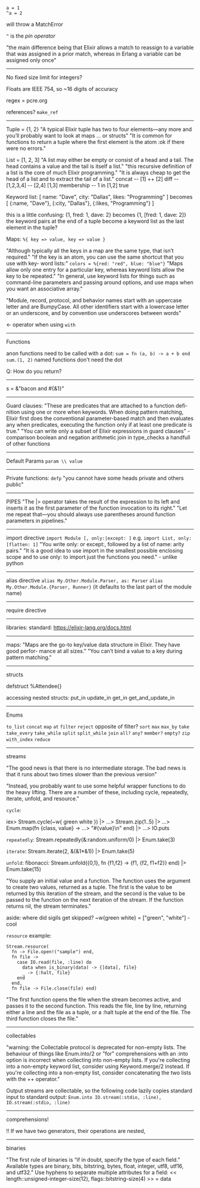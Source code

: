 ```
a = 1
^a = 2
```
will throw a MatchError

`^` is the *pin operator*

"the main difference being that Elixir allows a match to reassign to a variable
 that was assigned in a prior match, whereas in Erlang a variable can be assigned only once"


----

No fixed size limit for integers?

Floats are IEEE 754, so ~16 digits of accuracy

regex = pcre.org

references? `make_ref`


---

Tuple = {1, 2}
"A typical Elixir tuple has two to four elements—any more and you’ll probably want to look at maps ... or structs"
"It is common for functions to return a tuple where the first element is the atom :ok if there were no errors."

List = [1, 2, 3]
"A list may either be empty or consist of a head and a tail. The head contains a value and the tail is itself a list."
"this recursive definition of a list is the core of much Elixir programming."
"It is always cheap to get the head of a list and to extract the tail of a list."
concat -- [1] ++ [2]
diff -- [1,2,3,4] -- [2,4]
[1,3]
membership -- 1 in [1,2]
true

Keyword list:
[ name: "Dave", city: "Dallas", likes: "Programming" ]
becomes
[ {:name, "Dave"}, {:city, "Dallas"}, {:likes, "Programming"} ]

this is a little confusing:
{1, fred: 1, dave: 2}
becomes
{1, [fred: 1, dave: 2]}
the keyword pairs at the end of a tuple become a keyword list as the last element in the tuple?


Maps:
`%{ key => value, key => value }`

"Although typically all the keys in a map are the same type, that isn’t required."
"If the key is an atom, you can use the same shortcut that you use with key- word lists:"
`colors = %{red: "red", blue: "blue"}`
"Maps allow only one entry for a particular key, whereas keyword lists allow the key to be repeated."
"In general, use keyword lists for things such as command-line parameters and passing around options,
 and use maps when you want an associative array."


"Module, record, protocol, and behavior names start with an uppercase letter and are BumpyCase. All other identifiers start with a lowercase letter or an underscore, and by convention use underscores between words"

<- operator when using `with`


-----
Functions

anon functions need to be called with a dot:
`sum = fn (a, b) -> a + b end`
`sum.(1, 2)`
named functions don't need the dot

Q: How do you return?


----
s = &"bacon and #{&1}"


---
Guard clauses:
"These are predicates that are attached to a function defi- nition using one or more when keywords. When doing pattern matching, Elixir first does the conventional parameter-based match and then evaluates any when predicates, executing the function only if at least one predicate is true."
"You can write only a subset of Elixir expressions in guard clauses" -
comparison
boolean and negation
arithmetic
join
in
type_checks
a handfull of other functions

----
Default Params
`param \\ value`

---
Private functions:
`defp`
"you cannot have some heads private and others public"

---
PIPES
"The |> operator takes the result of the expression to its left and inserts it as the first parameter of the function invocation to its right."
"Let me repeat that—you should always use parentheses around function parameters in pipelines."

---
import directive
`import Module [, only:|except: ]`
e.g.
`import List, only: [flatten: 1]`
"You write only: or except:, followed by a list of name: arity pairs."
"It is a good idea to use import in the smallest possible enclosing scope and to use only: to import just the functions you need." - unlike python

---
alias directive
`alias My.Other.Module.Parser, as: Parser`
`alias My.Other.Module.{Parser, Runner}` (it defaults to the last part of the module name)

---
require directive


---
libraries:
standard: https://elixir-lang.org/docs.html

---
maps:
"Maps are the go-to key/value data structure in Elixir. They have good perfor- mance at all sizes."
"You can’t bind a value to a key during pattern matching."


---
structs

defstruct
%Attendee{}

accessing nested structs:
put_in
update_in
get_in
get_and_update_in

----
Enums

`to_list`
`concat`
`map`
`at`
`filter`
`reject` opposite of filter?
`sort`
`max`
`max_by`
`take`
`take_every`
`take_while`
`split`
`split_while`
`join`
`all?`
`any?`
`member?`
`empty?`
`zip`
`with_index`
`reduce`


----
streams

"The good news is that there is no intermediate storage. The bad news is that it runs about two times slower than the previous version"

"Instead, you probably want to use some helpful wrapper functions to do the heavy lifting. There are a number of these, including cycle, repeatedly, iterate, unfold, and resource."


`cycle`:

iex> Stream.cycle(~w{ green white }) |>
...> Stream.zip(1..5) |>
...> Enum.map(fn {class, value} ->
...> "<tr class='#{class}'><td>#{value}</td></tr>\n" end) |>
...> IO.puts

`repeatedly`:
Stream.repeatedly(&:random.uniform/0) |> Enum.take(3)

`iterate`:
Stream.iterate(2, &(&1*&1)) |> Enum.take(5)

`unfold`:
fibonacci:
Stream.unfold({0,1}, fn {f1,f2} -> {f1, {f2, f1+f2}} end) |> Enum.take(15)

"You supply an initial value and a function. The function uses the argument to create two values, returned as a tuple. The first is the value to be returned by this iteration of the stream, and the second is the value to be passed to the function on the next iteration of the stream. If the function returns nil, the stream terminates."


aside: where did sigils get skipped?
~w{green white} = ["green", "white"] - cool

`resource`
example:
```
Stream.resource(
  fn -> File.open!("sample") end,
  fn file ->
    case IO.read(file, :line) do
      data when is_binary(data) -> {[data], file}
      _ -> {:halt, file}
    end
  end,
  fn file -> File.close(file) end)
```
"The first function opens the file when the stream becomes active, and passes it to the second function. This reads the file, line by line, returning either a line and the file as a tuple, or a :halt tuple at the end of the file. The third function closes the file."


----
collectables

"warning: the Collectable protocol is deprecated for non-empty lists. The behaviour of things like Enum.into/2 or "for" comprehensions with an :into option is incorrect when collecting into non-empty lists. If you're collecting into a non-empty keyword list, consider using Keyword.merge/2 instead. If you're collecting into a non-empty list, consider concatenating the two lists with the ++ operator."

Output streams are collectable, so the following code lazily copies standard input to standard output:
`Enum.into IO.stream(:stdio, :line), IO.stream(:stdio, :line)`



----
comprehensions!

!!
If we have two generators, their operations are nested,


---
binaries

"The first rule of binaries is “if in doubt, specify the type of each field.” Available types are binary, bits, bitstring, bytes, float, integer, utf8, utf16, and utf32."
Use hyphens to separate multiple attributes for a field:
<< length::unsigned-integer-size(12), flags::bitstring-size(4) >> = data